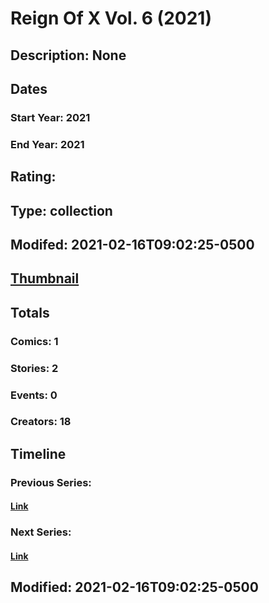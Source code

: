 # Reign Of X Vol. 6 (2021)
## Description: None
## Dates
### Start Year: 2021
### End Year: 2021
## Rating: 
## Type: collection
## Modifed: 2021-02-16T09:02:25-0500
## [Thumbnail](http://i.annihil.us/u/prod/marvel/i/mg/b/40/image_not_available.jpg)
## Totals
### Comics: 1
### Stories: 2
### Events: 0
### Creators: 18
## Timeline
### Previous Series: 
#### [Link]()
### Next Series: 
#### [Link]()
## Modified: 2021-02-16T09:02:25-0500